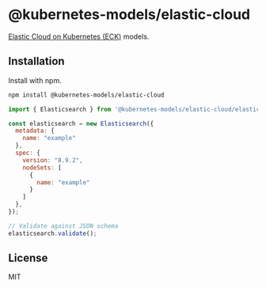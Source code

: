 # @kubernetes-models/elastic-cloud

[Elastic Cloud on Kubernetes (ECK)](https://www.elastic.co/guide/en/cloud-on-k8s/current/k8s-overview.html) models.

## Installation

Install with npm.

```sh
npm install @kubernetes-models/elastic-cloud
```

```js
import { Elasticsearch } from '@kubernetes-models/elastic-cloud/elasticsearch.k8s.elastic.co/v1';

const elasticsearch = new Elasticsearch({
  metadata: {
    name: "example"
  },
  spec: {
    version: "8.9.2",
    nodeSets: [
      {
        name: "example"
      }
    ]
  },
});

// Validate against JSON schema
elasticsearch.validate();
```

## License

MIT
